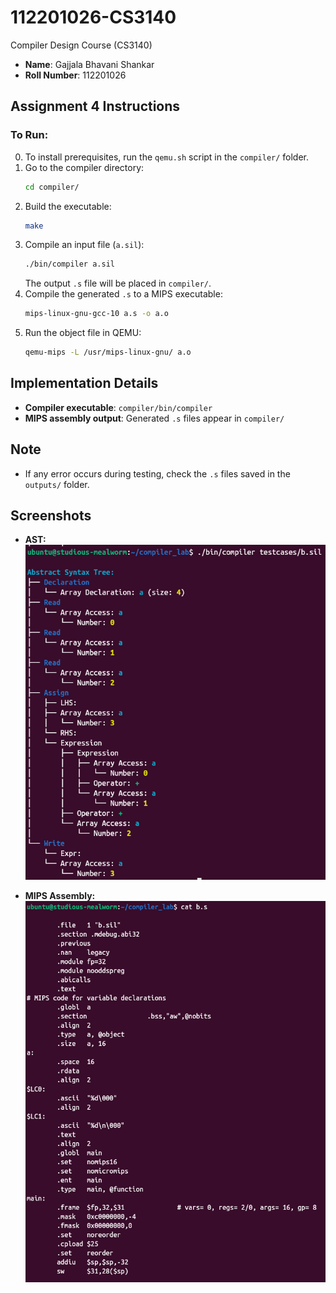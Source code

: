 # 112201026-CS3140

Compiler Design Course (CS3140)

- **Name**: Gajjala Bhavani Shankar  
- **Roll Number**: 112201026

## Assignment 4 Instructions

### To Run:

0. To install prerequisites, run the `qemu.sh` script in the `compiler/` folder.
1. Go to the compiler directory:
   ```bash
   cd compiler/
   ```
2. Build the executable:
   ```bash
   make
   ```
3. Compile an input file (`a.sil`):
   ```bash
   ./bin/compiler a.sil
   ```
   The output `.s` file will be placed in `compiler/`.
4. Compile the generated `.s` to a MIPS executable:
   ```bash
   mips-linux-gnu-gcc-10 a.s -o a.o
   ```
5. Run the object file in QEMU:
   ```bash
   qemu-mips -L /usr/mips-linux-gnu/ a.o
   ```

## Implementation Details

- **Compiler executable**: `compiler/bin/compiler`
- **MIPS assembly output**: Generated `.s` files appear in `compiler/`

## Note

- If any error occurs during testing, check the `.s` files saved in the `outputs/` folder.

## Screenshots

- **AST:**  
  ![AST representation](static/b_AST.png)

- **MIPS Assembly:**  
  ![MIPS code](static/b_mips_code.png)

